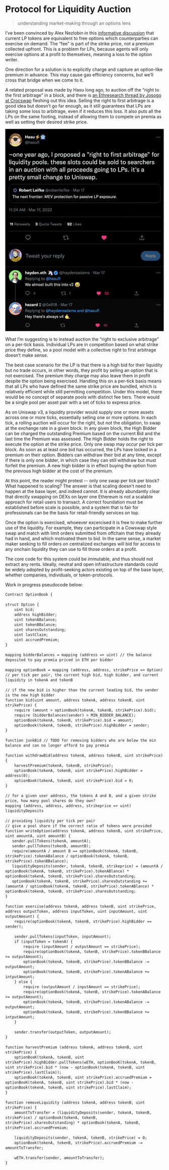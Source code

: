 <!-- Google tag (gtag.js) -->
<script async src="https://www.googletagmanager.com/gtag/js?id=G-6FD3E90TCT"></script>
<script>
  window.dataLayer = window.dataLayer || [];
  function gtag(){dataLayer.push(arguments);}
  gtag('js', new Date());

  gtag('config', 'G-6FD3E90TCT');
</script>
# Protocol for Liquidity Auction
>understanding market-making through an options lens

I’ve been convinced by Alex Nezlobin in this [informative discussion](https://twitter.com/OneTrueKirk/status/1597715992712396802?s=20&t=EpCZ9htCB6wNWQmvstay_A) that current LP tokens are equivalent to free options which counterparties can exercise on demand. The “fee” is part of the strike price, not a premium collected upfront. This is a problem for LPs, because agents will only exercise options at a profit to themselves, meaning a loss to the option writer.

One direction for a solution is to explicitly charge and capture an option-like premium in advance. This may cause gas efficiency concerns, but we’ll cross that bridge when we come to it.

A related proposal was made by Hasu long ago, to auction off the “right to the first arbitrage” in a block, and there is [an Ethresearch thread by Josogo at Crocswap](https://ethresear.ch/t/mev-capturing-amm-mcamm/13336) fleshing out this idea. Selling the right to first arbitrage is a good idea but doesn’t go far enough, as it still guarantees that LPs are taking some loss to arbitrage, even if it reduces this loss. It also puts all the LPs on the same footing, instead of allowing them to compete on premia as well as setting their desired strike price.

![img](hasu_proposal.png)

What I’m suggesting is to instead auction the “right to exclusive arbitrage” on a per-tick basis. Individual LPs are in competition based on what strike price they define, so a pool model with a collective right to first arbitrage doesn’t make sense. 

The best case scenario for the LP is that there is a high bid for their liquidity but no trade occurs, in other words, they profit by selling an option that is not exercised. The premium they charge may also leave them in profit despite the option being exercised. Handling this on a per-tick basis means that all LPs who have defined the same strike price are bundled, which is relatively efficient while still permitting competition. Under this model, there would be no concept of separate pools with distinct fee tiers. There would be a single pool per asset pair with a set of ticks to express price.

As on Uniswap v3, a liquidity provider would supply one or more assets across one or more ticks, essentially selling one or more options. In each tick, a rolling auction will occur for the right, but not the obligation, to swap at the exchange rate in a given block. In any given block, the High Bidder can be charged the outstanding Premium based on the current Bid and the last time the Premium was assessed. The High Bidder holds the right to execute the option at the strike price. Only one swap may occur per tick per block. As soon as at least one bid has occurred, the LPs have locked in a premium on their option. Bidders can withdraw their bid at any time, except if there is only one bidder, in which case they can still withdraw but must forfeit the premium. A new high bidder is in effect buying the option from the previous high bidder at the cost of the premium.

At this point, the reader might protest -- only one swap per tick per block? What happened to scaling? The answer is that scaling doesn't need to happen at the base layer, and indeed cannot. It is already abundantly clear that directly swapping on DEXs on layer one Ethereum is not a scalable approach for retail users to transact. A correct foundation must be established before scale is possible, and a system that is fair for professionals can be the basis for retail-friendly services on top.

Once the option is exercised, whoeever excercised it is free to make further use of the liquidity. For example, they can participate in a Cowswap style swap and match with limit orders submitted from offchain that they already had in hand, and which motivated them to bid. In the same sense, a market maker seeking to fill orders on centralized exchanges will bid for access to any onchain liquidity they can use to fill those orders at a profit.

The core code for this system could be immutable, and thus should not extract any rents. Ideally, neutral and open infrastructure standards could be widely adopted by profit-seeking actors existing on top of the base layer, whether companies, individuals, or token-protocols.

Work in progress pseudocode below:

```
Contract OptionBook {

struct Option {
    uint bid;
    address highBidder;
    uint tokenABalance;
    uint tokenBBalance;
    uint sharesOutstanding;
    uint lastClaim;
    uint accruedPremium;
}

mapping bidderBalances = mapping (address => uint) // the balance deposited to pay premia priced in ETH per bidder

mapping optionBook = mapping (address, address, strikePrice => Option) // per tick per pair, the current high bid, high bidder, and current liquidity in tokenA and tokenB

// if the new bid is higher than the current leading bid, the sender is the new high bidder
function bid(uint amount, address tokenA, address tokenB, uint strikePrice) {
    require (amount > optionBook(tokenA, tokenB, strikePrice).bid);
    require (bidderBalances(sender) > MIN_BIDDER_BALANCE);
    optionBook(tokenA, tokenB, strikePrice).bid = amount;
    optionBook(tokenA, tokenB, strikePrice).highBidder = sender;
}

function junkBid // TODO for removing bidders who are below the min balance and can no longer afford to pay premia

function withdrawBid(address tokenA, address tokenB, uint strikePrice) {
    harvestPremium(tokenA, tokenB, strikePrice);
    optionBook(tokenA, tokenB, uint strikePrice).highBidder = address(0);
    optionBook(tokenA, tokenB, uint strikePrice).bid = 0;
}

// for a given user address, the tokens A and B, and a given strike price, how many pool shares do they own?
mapping (address, address, address, strikeprice => uint) liquidityDeposits

// providing liquidity per tick per pair
// give a pool share if the correct ratio of tokens were provided
function writeOption(address tokenA, address tokenB, uint strikePrice, uint amountA, uint amountB) {
   sender.pullTokens(tokenA, amountA);
   sender.pullTokens(tokenB, amountB);
   require(amountA / amount B == optionBook(tokenA, tokenB, strikePrice).tokenABalance / optionBook(tokenA, tokenB, strikePrice).tokenBBalance);
   liquidityDeposits(sender, tokenA, tokenB, strikeprice) = (amountA / optionBook(tokenA, tokenB, strikePrice).tokenABlance) * optionBook(tokenA, tokenB, strikePrice).sharesOutstanding;
   optionBook(tokenA, tokenB, strikePrice).sharesOutstanding += (amountA / optionBook(tokenA, tokenB, strikePrice).tokenABlance) * optionBook(tokenA, tokenB, strikePrice).sharesOutstanding;
}

function exercise(address tokenA, address tokenB, uint strikePrice, address outputToken, address inputToken, uint inputAmount, uint outputAmount) {
    require(optionBook(tokenA, tokenB, strikePrice).highBidder == sender);

    sender.pullTokens(inputToken, inputAmount);
    if (inputToken = tokenA) {
        require (inputAmount / outputAmount == strikePrice);
        require(optionBook(tokenA, tokenB, strikePrice).tokenBBalance >= outputAmount);
        optionBook(tokenA, tokenB, strikePrice).tokenBBalance -= outputAmount;
        optionBook(tokenA, tokenB, strikePrice).tokenABalance += intputAmount;
    } else {
        require (outputAmount / inputAmount == strikePrice);
        require(optionBook(tokenA, tokenB, strikePrice).tokenABalance >= outputAmount);
        optionBook(tokenA, tokenB, strikePrice).tokenABalance -= outputAmount;
        optionBook(tokenA, tokenB, strikePrice).tokenBBalance += intputAmount;
    }

    sender.transfer(outputToken, outputAmount);
}

function harvestPremium (address tokenA, address tokenB, uint strikePrice) {
    optionBooK(tokenA, tokenB, uint strikePrice).highBidder.pullTokens(wETH, optionBooK(tokenA, tokenB, uint strikePrice).bid * (now - optionBook(tokenA, tokenB, uint strikePrice).lastClaim));
    optionBook(tokenA, tokenB, uint strikePrice).accruedPremium = optionBooK(tokenA, tokenB, uint strikePrice).bid * (now - optionBook(tokenA, tokenB, uint strikePrice).lastClaim);
}

function removeLiquidity (address tokenA, address tokenB, uint strikePrice) {
    amountToTransfer = (liquidityDeposits(sender, tokenA, tokenB, strikePrice) / optionBook(tokenA, tokenB, strikePrice).sharesOutstanding) * optionBook(tokenA, tokenB, strikePrice).accruedPremium;

    liquidityDeposits(sender, tokenA, tokenB, strikePrice) = 0;
    optionBook(tokenA, tokenB, strikePrice).accruedPremium -= amountToTransfer;

    wETH.transfer(sender, amountToTransfer);
}
```

<script src="https://utteranc.es/client.js"
        repo="OneTrueKirk/onetruekirk.github.io"
        issue-term="pathname"
        label="comment"
        theme="github-light"
        crossorigin="anonymous"
        async>
</script>